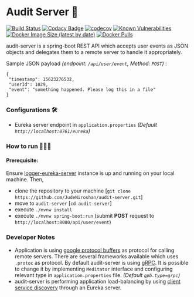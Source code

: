 # Audit Server 🛂

[![Build Status](https://travis-ci.org/JudeNiroshan/audit-server.svg?branch=master)](https://travis-ci.org/JudeNiroshan/audit-server)
[![Codacy Badge](https://api.codacy.com/project/badge/Grade/39a629cee58f448b8b3acbc565d896e4)](https://app.codacy.com/manual/JudeNiroshan/audit-server?utm_source=github.com&utm_medium=referral&utm_content=JudeNiroshan/audit-server&utm_campaign=Badge_Grade_Dashboard)
[![codecov](https://codecov.io/gh/JudeNiroshan/audit-server/branch/master/graph/badge.svg)](https://codecov.io/gh/JudeNiroshan/audit-server)
[![Known Vulnerabilities](https://snyk.io/test/github/JudeNiroshan/audit-server/badge.svg?targetFile=pom.xml)](https://snyk.io/test/github/JudeNiroshan/audit-server?targetFile=pom.xml)
[![Docker Image Size (latest by date)](https://img.shields.io/docker/image-size/juden/audit-server?sort=date)](https://hub.docker.com/repository/docker/juden/audit-server)
[![Docker Pulls](https://img.shields.io/docker/pulls/juden/audit-server)](https://hub.docker.com/repository/docker/juden/audit-server)

audit-server is a spring-boot REST API which accepts user events as JSON objects
and delegates them to a remote server to handle it appropriately.

Sample JSON payload _(endpoint: `/api/user/event`, Method: `POST`)_ :
```
{
 "timestamp": 15623276532,
 "userId": 1029,
 "event": "something happened. Please log this in a file"
}
```


### Configurations 🛠️


- Eureka server endpoint in `application.properties` _(Default `http://localhost:8761/eureka`)_

### How to run 🏃🏽‍♂️


#### Prerequisite:
Ensure [logger-eureka-server](https://github.com/JudeNiroshan/logger-eureka-server) 
instance is up and running on your local machine. Then,

 - clone the repository to your machine [`git clone https://github.com/JudeNiroshan/audit-server.git`]
 - move to `audit-server` [`cd audit-server`]
 - execute `./mvnw install`
 - execute `./mvnw spring-boot:run` (submit **POST** request to `http://localhost:8080/api/user/event`)

### Developer Notes


- Application is using [google protocol buffers](https://developers.google.com/protocol-buffers) as protocol for calling remote servers. 
There are several frameworks available which uses `.protoc` as protocol. By default 
audit-server is using [gRPC](https://grpc.io/). It is possible to change it by implementing `Meditator` interface 
and configuring relevant type in `application.properties` file. _(Default `gpb.type=grpc`)_
- audit-server is performing application load-balancing by using 
 [client service discovery](https://microservices.io/patterns/client-side-discovery.html) 
 through an Eureka server.
